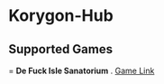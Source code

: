 # Korygon-Hub


## Supported Games

= **De Fuck Isle Sanatorium** . [Game Link](https://www.roblox.com/games/3522803956/NURSEAPP-De-Pride-Isle-Sanatorium-LGBTQ "Roblox Game's")
